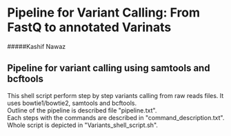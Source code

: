 # **Pipeline for Variant Calling: From FastQ to annotated Varinats**

#####Kashif Nawaz


## Pipeline for variant calling using samtools and bcftools

This shell script perform step by step variants calling from raw reads files. It uses bowtie1/bowtie2, samtools and bcftools.\
Outline of the pipeline is described file "pipeline.txt".\
Each steps with the commands are described in "command_description.txt".\
Whole script is depicted in "Variants_shell_script.sh".
